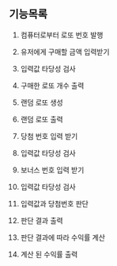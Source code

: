 ## 기능목록

1. 컴퓨터로부터 로또 번호 발행

2. 유저에게 구매할 금액 입력받기

3. 입력값 타당성 검사

4. 구매한 로또 개수 출력

5. 랜덤 로또 생성

6. 랜덤 로또 출력

7. 당첨 번호 입력 받기

8. 입력값 타당성 검사

9. 보너스 번호 입력 받기

10. 입력값 타당성 검사

11. 입력값과 당첨번호 판단

12. 판단 결과 출력

13. 판단 결과에 따라 수익률 계산

14. 계산 된 수익률 출력
